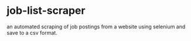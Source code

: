 # job-list-scraper
an automated scraping of job postings from a website using selenium and save to a csv format.

